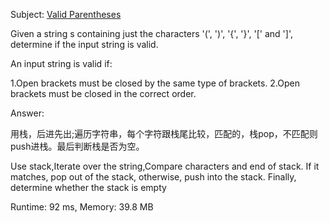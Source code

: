 Subject: [Valid Parentheses](https://leetcode.com/problems/valid-parentheses/)

Given a string s containing just the characters '(', ')', '{', '}', '[' and ']', determine if the input string is valid.

An input string is valid if:

1.Open brackets must be closed by the same type of brackets.
2.Open brackets must be closed in the correct order.

Answer: 

用栈，后进先出;遍历字符串，每个字符跟栈尾比较，匹配的，栈pop，不匹配则push进栈。最后判断栈是否为空。

Use stack,Iterate over the string,Compare characters and end of stack.
If it matches, pop out of the stack, otherwise, push into the stack.
Finally, determine whether the stack is empty

Runtime: 92 ms, Memory: 39.8 MB


